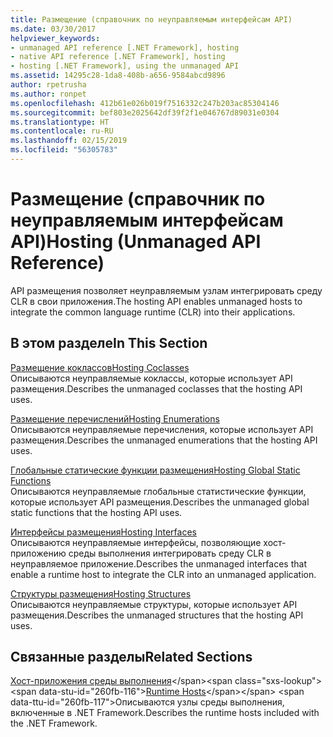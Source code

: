```yaml
---
title: Размещение (справочник по неуправляемым интерфейсам API)
ms.date: 03/30/2017
helpviewer_keywords:
- unmanaged API reference [.NET Framework], hosting
- native API reference [.NET Framework], hosting
- hosting [.NET Framework], using the unmanaged API
ms.assetid: 14295c28-1da8-408b-a656-9584abcd9896
author: rpetrusha
ms.author: ronpet
ms.openlocfilehash: 412b61e026b019f7516332c247b203ac85304146
ms.sourcegitcommit: bef803e2025642df39f2f1e046767d89031e0304
ms.translationtype: HT
ms.contentlocale: ru-RU
ms.lasthandoff: 02/15/2019
ms.locfileid: "56305783"
---
```

# <a name="hosting-unmanaged-api-reference"></a><span data-ttu-id="260fb-102">Размещение (справочник по неуправляемым интерфейсам API)</span><span class="sxs-lookup"><span data-stu-id="260fb-102">Hosting (Unmanaged API Reference)</span></span>
<span data-ttu-id="260fb-103">API размещения позволяет неуправляемым узлам интегрировать среду CLR в свои приложения.</span><span class="sxs-lookup"><span data-stu-id="260fb-103">The hosting API enables unmanaged hosts to integrate the common language runtime (CLR) into their applications.</span></span>  
  
## <a name="in-this-section"></a><span data-ttu-id="260fb-104">В этом разделе</span><span class="sxs-lookup"><span data-stu-id="260fb-104">In This Section</span></span>  
 [<span data-ttu-id="260fb-105">Размещение коклассов</span><span class="sxs-lookup"><span data-stu-id="260fb-105">Hosting Coclasses</span></span>](../../../../docs/framework/unmanaged-api/hosting/hosting-coclasses.md)  
 <span data-ttu-id="260fb-106">Описываются неуправляемые коклассы, которые использует API размещения.</span><span class="sxs-lookup"><span data-stu-id="260fb-106">Describes the unmanaged coclasses that the hosting API uses.</span></span>  
  
 [<span data-ttu-id="260fb-107">Размещение перечислений</span><span class="sxs-lookup"><span data-stu-id="260fb-107">Hosting Enumerations</span></span>](../../../../docs/framework/unmanaged-api/hosting/hosting-enumerations.md)  
 <span data-ttu-id="260fb-108">Описываются неуправляемые перечисления, которые использует API размещения.</span><span class="sxs-lookup"><span data-stu-id="260fb-108">Describes the unmanaged enumerations that the hosting API uses.</span></span>  
  
 [<span data-ttu-id="260fb-109">Глобальные статические функции размещения</span><span class="sxs-lookup"><span data-stu-id="260fb-109">Hosting Global Static Functions</span></span>](../../../../docs/framework/unmanaged-api/hosting/hosting-global-static-functions.md)  
 <span data-ttu-id="260fb-110">Описываются неуправляемые глобальные статистические функции, которые использует API размещения.</span><span class="sxs-lookup"><span data-stu-id="260fb-110">Describes the unmanaged global static functions that the hosting API uses.</span></span>  
  
 [<span data-ttu-id="260fb-111">Интерфейсы размещения</span><span class="sxs-lookup"><span data-stu-id="260fb-111">Hosting Interfaces</span></span>](../../../../docs/framework/unmanaged-api/hosting/hosting-interfaces.md)  
 <span data-ttu-id="260fb-112">Описываются неуправляемые интерфейсы, позволяющие хост-приложению среды выполнения интегрировать среду CLR в неуправляемое приложение.</span><span class="sxs-lookup"><span data-stu-id="260fb-112">Describes the unmanaged interfaces that enable a runtime host to integrate the CLR into an unmanaged application.</span></span>  
  
 [<span data-ttu-id="260fb-113">Структуры размещения</span><span class="sxs-lookup"><span data-stu-id="260fb-113">Hosting Structures</span></span>](../../../../docs/framework/unmanaged-api/hosting/hosting-structures.md)  
 <span data-ttu-id="260fb-114">Описываются неуправляемые структуры, которые использует API размещения.</span><span class="sxs-lookup"><span data-stu-id="260fb-114">Describes the unmanaged structures that the hosting API uses.</span></span>  
  
## <a name="related-sections"></a><span data-ttu-id="260fb-115">Связанные разделы</span><span class="sxs-lookup"><span data-stu-id="260fb-115">Related Sections</span></span>  
 <span data-ttu-id="260fb-116">[Хост-приложения среды выполнения](https://docs.microsoft.com/previous-versions/dotnet/netframework-4.0/a51xd4ze(v=vs.100))</span><span class="sxs-lookup"><span data-stu-id="260fb-116">[Runtime Hosts](https://docs.microsoft.com/previous-versions/dotnet/netframework-4.0/a51xd4ze(v=vs.100))</span></span>  
 <span data-ttu-id="260fb-117">Описываются узлы среды выполнения, включенные в .NET Framework.</span><span class="sxs-lookup"><span data-stu-id="260fb-117">Describes the runtime hosts included with the .NET Framework.</span></span>
